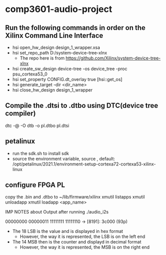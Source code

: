 # comp3601-audio-project
## Run the following commands in order on the Xilinx Command Line Interface
- hsi open_hw_design design_1_wrapper.xsa
- hsi set_repo_path D:/system-device-tree-xlnx
    - The repo here is from https://github.com/Xilinx/system-device-tree-xlnx
- hsi create_sw_design device-tree -os device_tree -proc psu_cortexa53_0
- hsi set_property CONFIG.dt_overlay true [hsi::get_os]
- hsi generate_target -dir <dir_name>
- hsi close_hw_design design_1_wrapper

## Compile the .dtsi to .dtbo using DTC(device tree compiler)
dtc -@ -O dtb -o pl.dtbo pl.dtsi


## petalinux
- run the sdk.sh to install sdk
- source the environment variable, source <path-to-env>, default: /opt/petalinux/2021.1/environment-setup-cortexa72-cortexa53-xilinx-linux 


## configure FPGA PL
copy the .bin and .dtbo to ~/lib/firmware/xilinx
xmutil listapps
xmutil unloadapp
xmutil loadapp <app_name>

IMP NOTES about Output after running ./audio_i2s

00000000 00000011 11111111 11111110  -> [8191]: 3c000 (93p)

- The 18 LSB is the value and is displayed in hex format
    - However, the way it is represented, the LSB is on the left end
- The 14 MSB then is the counter and displayd in decimal format
    -  However, the way it is represented, the MSB is on the right end
